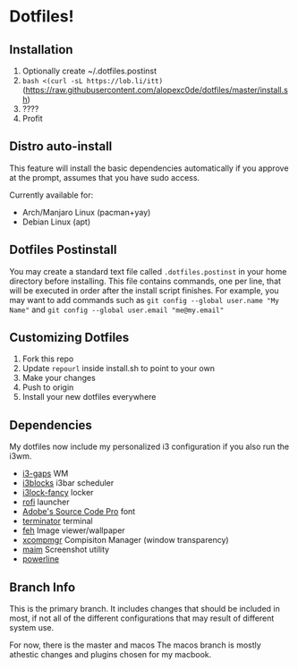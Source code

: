 # Dotfiles!

## Installation

1. Optionally create ~/.dotfiles.postinst
2. `bash <(curl -sL https://lob.li/itt)` (https://raw.githubusercontent.com/alopexc0de/dotfiles/master/install.sh)
3. ????
4. Profit

## Distro auto-install
This feature will install the basic dependencies automatically if you approve at the prompt, assumes that you have sudo access.

Currently available for:
- Arch/Manjaro Linux (pacman+yay)
- Debian Linux (apt)

## Dotfiles Postinstall
You may create a standard text file called `.dotfiles.postinst` in your home directory before installing.
This file contains commands, one per line, that will be executed in order after the install script finishes.
For example, you may want to add commands such as `git config --global user.name "My Name"` and `git config --global user.email "me@my.email"`

## Customizing Dotfiles
1. Fork this repo
2. Update `repourl` inside install.sh to point to your own
3. Make your changes
4. Push to origin
5. Install your new dotfiles everywhere

## Dependencies
My dotfiles now include my personalized i3 configuration if you also run the i3wm.

* [i3-gaps](https://github.com/Airblader/i3) WM
* [i3blocks](https://github.com/vivien/i3blocks) i3bar scheduler
* [i3lock-fancy](https://github.com/meskarune/i3lock-fancy) locker
* [rofi](https://github.com/DaveDavenport/rofi) launcher
* [Adobe's Source Code Pro](https://github.com/adobe-fonts/source-code-pro) font
* [terminator](https://wiki.archlinux.org/index.php/Terminator) terminal
* [feh](https://feh.finalrewind.org/) Image viewer/wallpaper
* [xcompmgr](https://wiki.archlinux.org/index.php/Xcompmgr) Compisiton Manager (window transparency)
* [maim](https://github.com/naelstrof/maim) Screenshot utility
* [powerline](https://wiki.archlinux.org/index.php/Powerline)

## Branch Info

This is the primary branch.
It includes changes that should be included in most, if not
all of the different configurations that may result of different 
system use. 

For now, there is the master and macos
The macos branch is mostly athestic changes and plugins chosen
for my macbook. 

